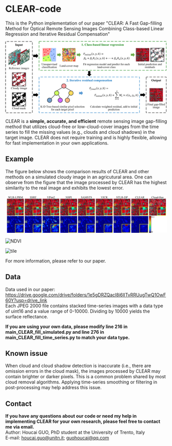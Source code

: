 # CLEAR-code
This is the Python implementation of our paper "CLEAR: A Fast Gap-filling Method for Optical Remote Sensing Images Combining Class-based Linear Regression and Iterative Residual Compensation"

![flowchart](flowchart.png)

CLEAR is a **simple, accurate, and efficient** remote sensing image gap-filling method that utilizes cloud-free or low-cloud-cover images from the time series to fill the missing values (e.g., clouds and cloud shadows) in the target image. CLEAR does not require training and is highly flexible, allowing for fast implementation in your own applications.

## Example
The figure below shows the comparison results of CLEAR and other methods on a simulated cloudy image in an agricutural area. One can observe from the figure that the image processed by CLEAR has the highest similarity to the real image and exhibits the lowest error.

![example](Omaha-low.png)

![NDVI](NDVI.png)



![tile](tile.png)

For more information, please refer to our paper.

## Data
Data used in our paper: https://drive.google.com/drive/folders/1e5gDRZQacl8i6lITvRRUugTwQ1OwF60Y?usp=drive_link  
Each JPEG 2000 file contains stacked time-series images with a data type of uint16 and a value range of 0-10000. Dividing by 10000 yields the surface reflectance.

**If you are using your own data, please modify line 216 in main_CLEAR_fill_simulated.py and line 276 in main_CLEAR_fill_time_series.py to match your data type.**  

## Known issue 
When cloud and cloud shadow detection is inaccurate (i.e., there are omission errors in the cloud mask), the images processed by CLEAR may contain brighter or darker pixels. This is a common problem shared by most cloud removal algorithms. Applying time-series smoothing or filtering in post-processing may help address this issue.

## Contact
**If you have any questions about our code or need my help in implementing CLEAR for your own research, please feel free to contact me via email.**  
Author: Houcai GUO, PhD student at the University of Trento, Italy  
E-mail: houcai.guo@unitn.it; guohoucai@qq.com
